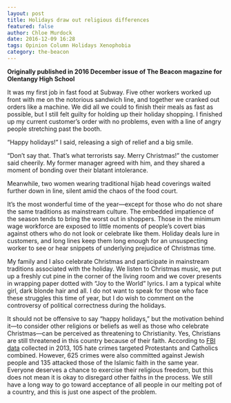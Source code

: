 ```yaml
---
layout: post
title: Holidays draw out religious differences
featured: false
author: Chloe Murdock
date: 2016-12-09 16:28
tags: Opinion Column Holidays Xenophobia
category: the-beacon
---
```


**Originally published in 2016 December issue of The Beacon magazine for Olentangy High School**

It was my first job in fast food at Subway. Five other workers worked up front with me on the notorious sandwich line, and together we cranked out orders like a machine. We did all we could to finish their meals as fast as possible, but I still felt guilty for holding up their holiday shopping. I finished up my current customer’s order with no problems, even with a line of angry people stretching past the booth.

“Happy holidays!” I said, releasing a sigh of relief and a big smile.

“Don’t say that. That’s what terrorists say. Merry Christmas!” the customer said cheerily. My former manager agreed with him, and they shared a moment of bonding over their blatant intolerance.

Meanwhile, two women wearing traditional hijab head coverings waited further down in line, silent amid the chaos of the food court.

It’s the most wonderful time of the year—except for those who do not share the same traditions as mainstream culture. The embedded impatience of the season tends to bring the worst out in shoppers. Those in the minimum wage workforce are exposed to little moments of people’s covert bias against others who do not look or celebrate like them. Holiday deals lure in customers, and long lines keep them long enough for an unsuspecting worker to see or hear snippets of underlying prejudice of Christmas time.

My family and I also celebrate Christmas and participate in mainstream traditions associated with the holiday. We listen to Christmas music, we put up a freshly cut pine in the corner of the living room and we cover presents in wrapping paper dotted with “Joy to the World” lyrics. I am a typical white girl, dark blonde hair and all. I do not want to speak for those who face these struggles this time of year, but I do wish to comment on the controversy of political correctness during the holidays.

It should not be offensive to say “happy holidays,” but the motivation behind it—to consider other religions or beliefs as well as those who celebrate Christmas—can be perceived as threatening to Christianity. Yes, Christians are still threatened in this country because of their faith. According to [FBI data](https://ucr.fbi.gov/hate-crime/2013/topic-pages/victims/victims_final) collected in 2013, 105 hate crimes targeted Protestants and Catholics combined. However, 625 crimes were also committed against Jewish people and 135 attacked those of the Islamic faith in the same year. Everyone deserves a chance to exercise their religious freedom, but this does not mean it is okay to disregard other faiths in the process. We still have a long way to go toward acceptance of all people in our melting pot of a country, and this is just one aspect of the problem.
